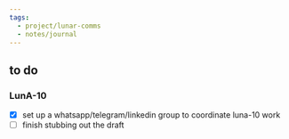 ```yaml
---
tags:
  - project/lunar-comms
  - notes/journal
---
```

## to do
### LunA-10
- [x] set up a whatsapp/telegram/linkedin group to coordinate luna-10 work
- [ ] finish stubbing out the draft
